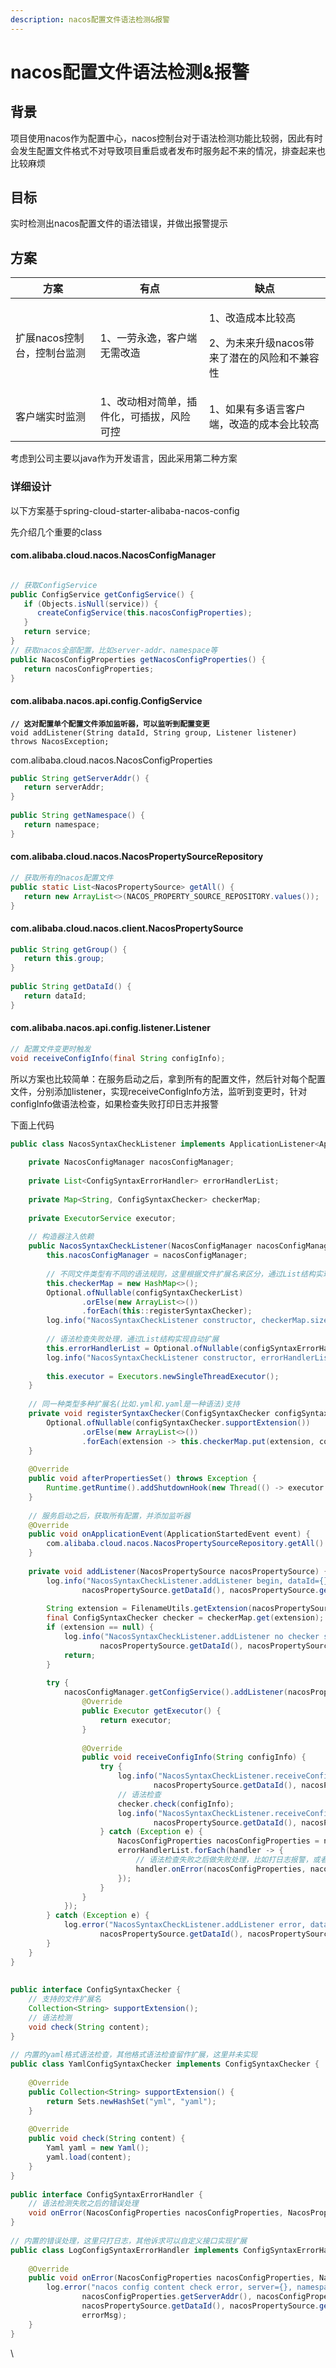 ```yaml
---
description: nacos配置文件语法检测&报警
---
```


# nacos配置文件语法检测&报警

## 背景 <a href="#nacos-pei-zhi-wen-jian-yu-fa-jian-ce-bao-jing-bei-jing" id="nacos-pei-zhi-wen-jian-yu-fa-jian-ce-bao-jing-bei-jing"></a>

项目使用nacos作为配置中心，nacos控制台对于语法检测功能比较弱，因此有时会发生配置文件格式不对导致项目重启或者发布时服务起不来的情况，排查起来也比较麻烦

## 目标 <a href="#nacos-pei-zhi-wen-jian-yu-fa-jian-ce-bao-jing-mu-biao" id="nacos-pei-zhi-wen-jian-yu-fa-jian-ce-bao-jing-mu-biao"></a>

实时检测出nacos配置文件的语法错误，并做出报警提示

## 方案 <a href="#nacos-pei-zhi-wen-jian-yu-fa-jian-ce-bao-jing-fang-an" id="nacos-pei-zhi-wen-jian-yu-fa-jian-ce-bao-jing-fang-an"></a>

| 方案               | 有点                    | 缺点                                               |
| ---------------- | --------------------- | ------------------------------------------------ |
| 扩展nacos控制台，控制台监测 | 1、一劳永逸，客户端无需改造        | <p>1、改造成本比较高</p><p>2、为未来升级nacos带来了潜在的风险和不兼容性</p> |
| 客户端实时监测          | 1、改动相对简单，插件化，可插拔，风险可控 | 1、如果有多语言客户端，改造的成本会比较高                            |

考虑到公司主要以java作为开发语言，因此采用第二种方案

### 详细设计 <a href="#nacos-pei-zhi-wen-jian-yu-fa-jian-ce-bao-jing-xiang-xi-she-ji" id="nacos-pei-zhi-wen-jian-yu-fa-jian-ce-bao-jing-xiang-xi-she-ji"></a>

以下方案基于spring-cloud-starter-alibaba-nacos-config

先介绍几个重要的class

#### com.alibaba.cloud.nacos.NacosConfigManager

```java

// 获取ConfigService
public ConfigService getConfigService() {
   if (Objects.isNull(service)) {
      createConfigService(this.nacosConfigProperties);
   }
   return service;
}
// 获取nacos全部配置，比如server-addr、namespace等
public NacosConfigProperties getNacosConfigProperties() {
   return nacosConfigProperties;
}
```

#### com.alibaba.nacos.api.config.ConfigService

<pre class="language-java"><code class="lang-java"><strong>// 这对配置单个配置文件添加监听器，可以监听到配置变更
</strong>void addListener(String dataId, String group, Listener listener) throws NacosException;
</code></pre>

com.alibaba.cloud.nacos.NacosConfigProperties

```java
public String getServerAddr() {
   return serverAddr;
}
 
public String getNamespace() {
   return namespace;
}
```

#### com.alibaba.cloud.nacos.NacosPropertySourceRepository

```java
// 获取所有的nacos配置文件
public static List<NacosPropertySource> getAll() {
   return new ArrayList<>(NACOS_PROPERTY_SOURCE_REPOSITORY.values());
}
```

#### com.alibaba.cloud.nacos.client.NacosPropertySource

```java
public String getGroup() {
   return this.group;
}
 
public String getDataId() {
   return dataId;
}
```

#### com.alibaba.nacos.api.config.listener.Listener&#x20;

```java
// 配置文件变更时触发
void receiveConfigInfo(final String configInfo);
```

所以方案也比较简单：在服务启动之后，拿到所有的配置文件，然后针对每个配置文件，分别添加listener，实现receiveConfigInfo方法，监听到变更时，针对configInfo做语法检查，如果检查失败打印日志并报警

下面上代码

```java
public class NacosSyntaxCheckListener implements ApplicationListener<ApplicationStartedEvent>, InitializingBean {
     
    private NacosConfigManager nacosConfigManager;
 
    private List<ConfigSyntaxErrorHandler> errorHandlerList;
 
    private Map<String, ConfigSyntaxChecker> checkerMap;
 
    private ExecutorService executor;
 
    // 构造器注入依赖
    public NacosSyntaxCheckListener(NacosConfigManager nacosConfigManager, List<ConfigSyntaxChecker> configSyntaxCheckerList, List<ConfigSyntaxErrorHandler> configSyntaxErrorHandlerList) {
        this.nacosConfigManager = nacosConfigManager;
 
        // 不同文件类型有不同的语法规则，这里根据文件扩展名来区分，通过List结构实现自动扩展
        this.checkerMap = new HashMap<>();
        Optional.ofNullable(configSyntaxCheckerList)
                .orElse(new ArrayList<>())
                .forEach(this::registerSyntaxChecker);
        log.info("NacosSyntaxCheckListener constructor, checkerMap.size={}", this.checkerMap.size());
 
        // 语法检查失败处理，通过List结构实现自动扩展
        this.errorHandlerList = Optional.ofNullable(configSyntaxErrorHandlerList).orElse(new ArrayList<>());
        log.info("NacosSyntaxCheckListener constructor, errorHandlerList.size={}", this.errorHandlerList.size());
 
        this.executor = Executors.newSingleThreadExecutor();
    }
 
    // 同一种类型多种扩展名(比如.yml和.yaml是一种语法)支持
    private void registerSyntaxChecker(ConfigSyntaxChecker configSyntaxChecker) {
        Optional.ofNullable(configSyntaxChecker.supportExtension())
                .orElse(new ArrayList<>())
                .forEach(extension -> this.checkerMap.put(extension, configSyntaxChecker));
    }
 
    @Override
    public void afterPropertiesSet() throws Exception {
        Runtime.getRuntime().addShutdownHook(new Thread(() -> executor.shutdown()));
    }
 
    // 服务启动之后，获取所有配置，并添加监听器
    @Override
    public void onApplicationEvent(ApplicationStartedEvent event) {
        com.alibaba.cloud.nacos.NacosPropertySourceRepository.getAll().forEach(this::addListener);
    }
 
    private void addListener(NacosPropertySource nacosPropertySource) {
        log.info("NacosSyntaxCheckListener.addListener begin, dataId={}, group={}",
                nacosPropertySource.getDataId(), nacosPropertySource.getGroup());
 
        String extension = FilenameUtils.getExtension(nacosPropertySource.getDataId());
        final ConfigSyntaxChecker checker = checkerMap.get(extension);
        if (extension == null) {
            log.info("NacosSyntaxCheckListener.addListener no checker support, dataId={}, group={}",
                    nacosPropertySource.getDataId(), nacosPropertySource.getGroup());
            return;
        }
 
        try {
            nacosConfigManager.getConfigService().addListener(nacosPropertySource.getDataId(), nacosPropertySource.getGroup(), new Listener() {
                @Override
                public Executor getExecutor() {
                    return executor;
                }
 
                @Override
                public void receiveConfigInfo(String configInfo) {
                    try {
                        log.info("NacosSyntaxCheckListener.receiveConfigInfo, dataId={}, group={}, config={}",
                                nacosPropertySource.getDataId(), nacosPropertySource.getGroup(), configInfo);
                        // 语法检查
                        checker.check(configInfo);
                        log.info("NacosSyntaxCheckListener.receiveConfigInfo, check success, dataId={}, group={}",
                                nacosPropertySource.getDataId(), nacosPropertySource.getGroup());
                    } catch (Exception e) {
                        NacosConfigProperties nacosConfigProperties = nacosConfigManager.getNacosConfigProperties();
                        errorHandlerList.forEach(handler -> {
                            // 语法检查失败之后做失败处理，比如打日志报警，或者发送钉钉/企微等方式
                            handler.onError(nacosConfigProperties, nacosPropertySource, e.getMessage());
                        });
                    }
                }
            });
        } catch (Exception e) {
            log.error("NacosSyntaxCheckListener.addListener error, dataId={}, group={}",
                    nacosPropertySource.getDataId(), nacosPropertySource.getGroup(), e);
        }
    }
}
 
 
public interface ConfigSyntaxChecker {
    // 支持的文件扩展名
    Collection<String> supportExtension();
    // 语法检测
    void check(String content);
}
 
// 内置的yaml格式语法检查，其他格式语法检查留作扩展，这里并未实现
public class YamlConfigSyntaxChecker implements ConfigSyntaxChecker {
 
    @Override
    public Collection<String> supportExtension() {
        return Sets.newHashSet("yml", "yaml");
    }
 
    @Override
    public void check(String content) {
        Yaml yaml = new Yaml();
        yaml.load(content);
    }
}
 
public interface ConfigSyntaxErrorHandler {
    // 语法检测失败之后的错误处理
    void onError(NacosConfigProperties nacosConfigProperties, NacosPropertySource nacosPropertySource, String errorMsg);
}
 
// 内置的错误处理，这里只打日志，其他诉求可以自定义接口实现扩展
public class LogConfigSyntaxErrorHandler implements ConfigSyntaxErrorHandler {
 
    @Override
    public void onError(NacosConfigProperties nacosConfigProperties, NacosPropertySource nacosPropertySource, String errorMsg) {
        log.error("nacos config content check error, server={}, namespace={}, dataId={}, group={}, msg={}",
                nacosConfigProperties.getServerAddr(), nacosConfigProperties.getNamespace(),
                nacosPropertySource.getDataId(), nacosPropertySource.getGroup(),
                errorMsg);
    }
}
```

\
